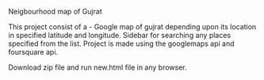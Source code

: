 Neigbourhood map of Gujrat

This project consist of a - 
 Google map of gujrat depending upon its location in specified latitude and longitude.
 Sidebar for searching any places specified from the list. 
 Project is made using the googlemaps api and foursquare api.

Download zip file and run new.html file in any browser.